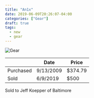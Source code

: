```yaml
---
title: "An1x"
date: 2019-06-09T20:26:07-04:00
categories: ["Gear"]
draft: true
tags:
  - new
  - gear
---
```



![Gear](/gear/an1x/images/gear.png)


|   | Date | Price |
| - | ---- | ----- |
|Purchased| 9/13/2009 | $374.79 |
|Sold| 6/9/2019 | $500 |

Sold to Jeff Koepper of Baltimore

